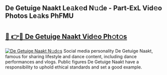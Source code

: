 ## De Getuige Naakt Le𝚊k𝚎d N𝚞𝚍e - Part-ExL Vid𝚎o Photos Le𝚊ks PhFMU

# <h2><a href="http://fb9pssi.evod.top/?m=De+Getuige+Naakt">🔗 👉🔴 De Getuige Naakt Vid𝚎o Ph𝚘t𝚘s</a></h2>

[![De Getuige Naakt N𝚞d𝚎s](https://i.imgur.com/8V9OHl7.gif)](http://fb9pssi.evod.top/?m=De+Getuige+Naakt)
Social media personality De Getuige Naakt, famous for sharing lifestyle and dance content, including dance performances and vlogs. Public figures De Getuige Naakt have a responsibility to uphold ethical standards and set a good example. 
